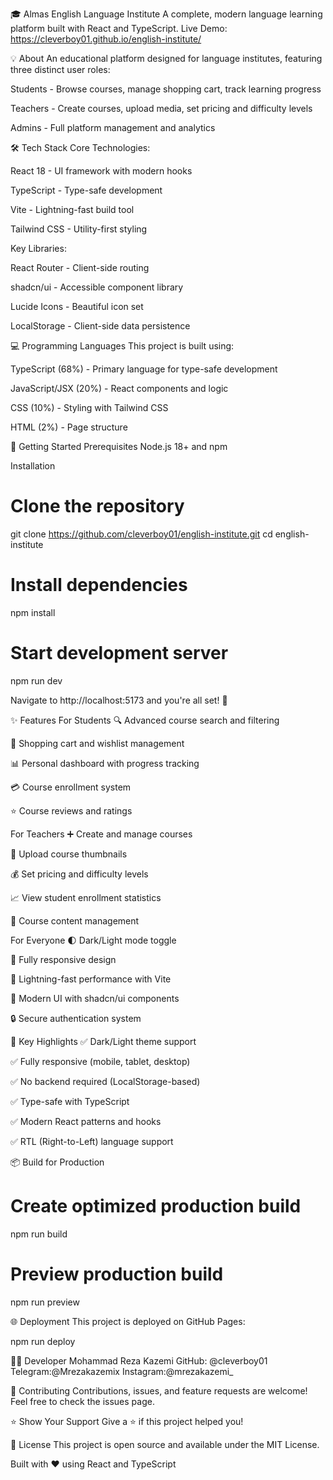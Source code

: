 🎓 Almas English Language Institute
A complete, modern language learning platform built with React and TypeScript.
Live Demo: https://cleverboy01.github.io/english-institute/

💡 About
An educational platform designed for language institutes, featuring three distinct user roles:

Students - Browse courses, manage shopping cart, track learning progress

Teachers - Create courses, upload media, set pricing and difficulty levels

Admins - Full platform management and analytics

🛠️ Tech Stack
Core Technologies:

React 18 - UI framework with modern hooks

TypeScript - Type-safe development

Vite - Lightning-fast build tool

Tailwind CSS - Utility-first styling

Key Libraries:

React Router - Client-side routing

shadcn/ui - Accessible component library

Lucide Icons - Beautiful icon set

LocalStorage - Client-side data persistence

💻 Programming Languages
This project is built using:

TypeScript (68%) - Primary language for type-safe development

JavaScript/JSX (20%) - React components and logic

CSS (10%) - Styling with Tailwind CSS

HTML (2%) - Page structure

🚀 Getting Started
Prerequisites
Node.js 18+ and npm

Installation


# Clone the repository
git clone https://github.com/cleverboy01/english-institute.git
cd english-institute

# Install dependencies
npm install

# Start development server
npm run dev

Navigate to http://localhost:5173 and you're all set! 🎉

✨ Features
For Students
🔍 Advanced course search and filtering

🛒 Shopping cart and wishlist management

📊 Personal dashboard with progress tracking

💳 Course enrollment system

⭐ Course reviews and ratings

For Teachers
➕ Create and manage courses

📸 Upload course thumbnails

💰 Set pricing and difficulty levels

📈 View student enrollment statistics

📝 Course content management

For Everyone
🌓 Dark/Light mode toggle

📱 Fully responsive design

🚀 Lightning-fast performance with Vite

🎨 Modern UI with shadcn/ui components

🔒 Secure authentication system

🎨 Key Highlights
✅ Dark/Light theme support

✅ Fully responsive (mobile, tablet, desktop)

✅ No backend required (LocalStorage-based)

✅ Type-safe with TypeScript

✅ Modern React patterns and hooks

✅ RTL (Right-to-Left) language support

📦 Build for Production

# Create optimized production build
npm run build

# Preview production build
npm run preview

🌐 Deployment
This project is deployed on GitHub Pages:

npm run deploy

👨‍💻 Developer
Mohammad Reza Kazemi
GitHub: @cleverboy01
Telegram:@Mrezakazemix
Instagram:@mrezakazemi_

🤝 Contributing
Contributions, issues, and feature requests are welcome!
Feel free to check the issues page.

⭐ Show Your Support
Give a ⭐️ if this project helped you!

📄 License
This project is open source and available under the MIT License.

Built with ❤️ using React and TypeScript
